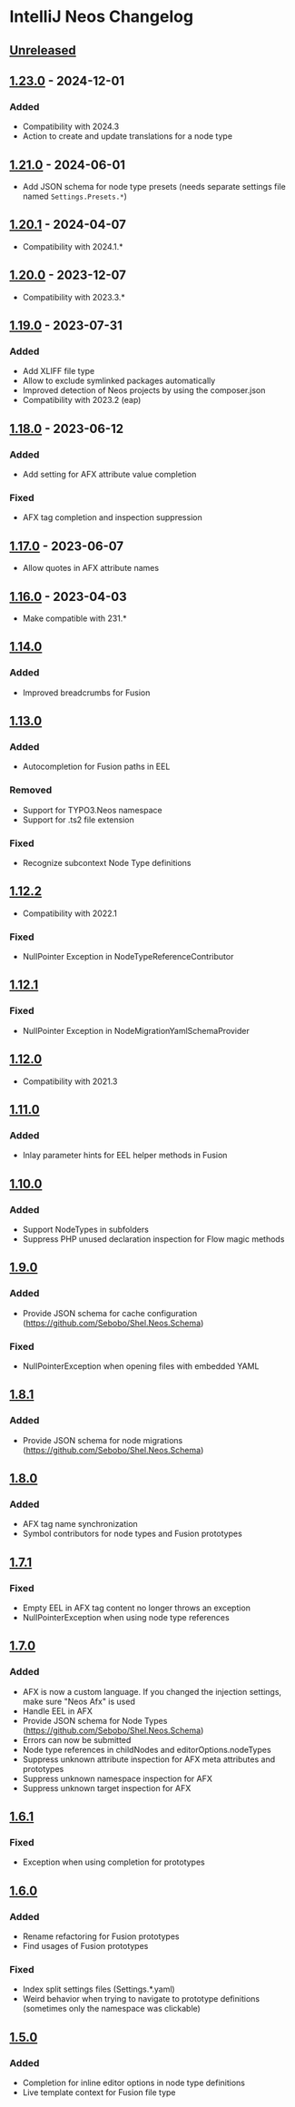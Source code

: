 <!-- Keep a Changelog guide -> https://keepachangelog.com -->

# IntelliJ Neos Changelog

## [Unreleased]

## [1.23.0] - 2024-12-01

### Added

- Compatibility with 2024.3
- Action to create and update translations for a node type

## [1.21.0] - 2024-06-01

- Add JSON schema for node type presets (needs separate settings file named `Settings.Presets.*`)

## [1.20.1] - 2024-04-07

- Compatibility with 2024.1.*

## [1.20.0] - 2023-12-07

- Compatibility with 2023.3.*

## [1.19.0] - 2023-07-31

### Added

- Add XLIFF file type
- Allow to exclude symlinked packages automatically
- Improved detection of Neos projects by using the composer.json
- Compatibility with 2023.2 (eap)

## [1.18.0] - 2023-06-12

### Added

- Add setting for AFX attribute value completion

### Fixed

- AFX tag completion and inspection suppression

## [1.17.0] - 2023-06-07

- Allow quotes in AFX attribute names

## [1.16.0] - 2023-04-03

- Make compatible with 231.*

## [1.14.0]

### Added

- Improved breadcrumbs for Fusion

## [1.13.0]

### Added

- Autocompletion for Fusion paths in EEL

### Removed

- Support for TYPO3.Neos namespace
- Support for .ts2 file extension

### Fixed

- Recognize subcontext Node Type definitions

## [1.12.2]

- Compatibility with 2022.1

### Fixed

- NullPointer Exception in NodeTypeReferenceContributor

## [1.12.1]

### Fixed

- NullPointer Exception in NodeMigrationYamlSchemaProvider

## [1.12.0]

- Compatibility with 2021.3

## [1.11.0]

### Added

- Inlay parameter hints for EEL helper methods in Fusion

## [1.10.0]

### Added

- Support NodeTypes in subfolders
- Suppress PHP unused declaration inspection for Flow magic methods

## [1.9.0]

### Added

- Provide JSON schema for cache configuration (https://github.com/Sebobo/Shel.Neos.Schema)

### Fixed

- NullPointerException when opening files with embedded YAML

## [1.8.1]

### Added

- Provide JSON schema for node migrations (https://github.com/Sebobo/Shel.Neos.Schema)

## [1.8.0]

### Added

- AFX tag name synchronization
- Symbol contributors for node types and Fusion prototypes

## [1.7.1]

### Fixed

- Empty EEL in AFX tag content no longer throws an exception
- NullPointerException when using node type references

## [1.7.0]

### Added

- AFX is now a custom language. If you changed the injection settings, make sure "Neos Afx" is used
- Handle EEL in AFX
- Provide JSON schema for Node Types (https://github.com/Sebobo/Shel.Neos.Schema)
- Errors can now be submitted
- Node type references in childNodes and editorOptions.nodeTypes
- Suppress unknown attribute inspection for AFX meta attributes and prototypes
- Suppress unknown namespace inspection for AFX
- Suppress unknown target inspection for AFX

## [1.6.1]

### Fixed

- Exception when using completion for prototypes

## [1.6.0]

### Added

- Rename refactoring for Fusion prototypes
- Find usages of Fusion prototypes

### Fixed

- Index split settings files (Settings.*.yaml)
- Weird behavior when trying to navigate to prototype definitions (sometimes only the namespace was clickable)

## [1.5.0]

### Added

- Completion for inline editor options in node type definitions
- Live template context for Fusion file type

[Unreleased]: https://github.com/cvette/intellij-neos/compare/v1.23.0...HEAD
[1.23.0]: https://github.com/cvette/intellij-neos/compare/v1.21.0...v1.23.0
[1.21.0]: https://github.com/cvette/intellij-neos/compare/v1.20.1...v1.21.0
[1.20.1]: https://github.com/cvette/intellij-neos/compare/v1.20.0...v1.20.1
[1.20.0]: https://github.com/cvette/intellij-neos/compare/v1.19.0...v1.20.0
[1.19.0]: https://github.com/cvette/intellij-neos/compare/v1.18.0...v1.19.0
[1.18.0]: https://github.com/cvette/intellij-neos/compare/v1.17.0...v1.18.0
[1.17.0]: https://github.com/cvette/intellij-neos/compare/v1.16.0...v1.17.0
[1.16.0]: https://github.com/cvette/intellij-neos/compare/v1.14.0...v1.16.0
[1.14.0]: https://github.com/cvette/intellij-neos/compare/v1.13.0...v1.14.0
[1.13.0]: https://github.com/cvette/intellij-neos/compare/v1.12.2...v1.13.0
[1.12.2]: https://github.com/cvette/intellij-neos/compare/v1.12.1...v1.12.2
[1.12.1]: https://github.com/cvette/intellij-neos/compare/v1.12.0...v1.12.1
[1.12.0]: https://github.com/cvette/intellij-neos/compare/v1.11.0...v1.12.0
[1.11.0]: https://github.com/cvette/intellij-neos/compare/v1.10.0...v1.11.0
[1.10.0]: https://github.com/cvette/intellij-neos/compare/v1.9.0...v1.10.0
[1.9.0]: https://github.com/cvette/intellij-neos/compare/v1.8.1...v1.9.0
[1.8.1]: https://github.com/cvette/intellij-neos/compare/v1.8.0...v1.8.1
[1.8.0]: https://github.com/cvette/intellij-neos/compare/v1.7.1...v1.8.0
[1.7.1]: https://github.com/cvette/intellij-neos/compare/v1.7.0...v1.7.1
[1.7.0]: https://github.com/cvette/intellij-neos/compare/v1.6.1...v1.7.0
[1.6.1]: https://github.com/cvette/intellij-neos/compare/v1.6.0...v1.6.1
[1.6.0]: https://github.com/cvette/intellij-neos/compare/v1.5.0...v1.6.0
[1.5.0]: https://github.com/cvette/intellij-neos/commits/v1.5.0
